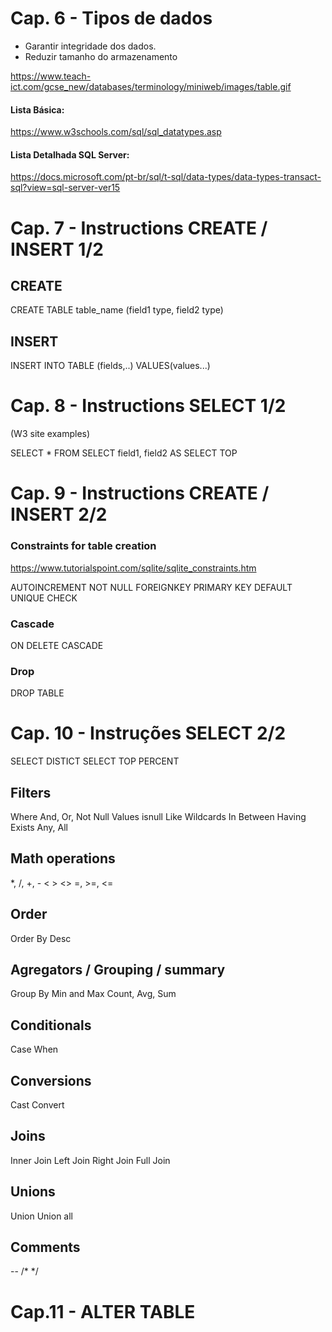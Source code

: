 # Cap. 6 - Tipos de dados
* Garantir integridade dos dados.
* Reduzir tamanho do armazenamento

https://www.teach-ict.com/gcse_new/databases/terminology/miniweb/images/table.gif

#### Lista Básica:

https://www.w3schools.com/sql/sql_datatypes.asp

#### Lista Detalhada SQL Server:

https://docs.microsoft.com/pt-br/sql/t-sql/data-types/data-types-transact-sql?view=sql-server-ver15


# Cap. 7 - Instructions CREATE / INSERT 1/2

## CREATE
CREATE TABLE table_name
(field1 type, field2 type)

## INSERT 
INSERT INTO TABLE (fields,..)
VALUES(values...)

# Cap. 8 - Instructions SELECT 1/2
(W3 site examples)

SELECT * FROM
SELECT field1, field2
AS
SELECT TOP

# Cap. 9 - Instructions CREATE / INSERT 2/2 

### Constraints for table creation
https://www.tutorialspoint.com/sqlite/sqlite_constraints.htm

AUTOINCREMENT
NOT NULL
FOREIGNKEY
PRIMARY KEY
DEFAULT
UNIQUE
CHECK

### Cascade
ON DELETE CASCADE

### Drop
DROP TABLE

# Cap. 10 - Instruções SELECT 2/2 
SELECT DISTICT
SELECT TOP PERCENT

## Filters
Where
And, Or, Not
Null Values
isnull
Like
Wildcards
In
Between
Having
Exists
Any, All

## Math operations
*, /, +, - 
< > <> =, >=, <=

## Order
Order By
Desc

## Agregators / Grouping / summary
Group By
Min and Max
Count, Avg, Sum

## Conditionals
Case When

## Conversions
Cast
Convert

## Joins
Inner Join
Left Join
Right Join
Full Join

## Unions
Union
Union all

## Comments
--
/* 
*/

# Cap.11 - ALTER TABLE
